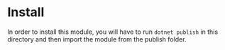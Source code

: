 # Install

In order to install this module, you will have to run `dotnet publish` in this directory and then import the module from the publish folder.

